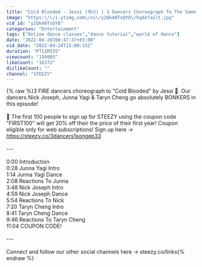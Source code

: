 ```yaml
---
title: "Cold Blooded - Jessi (제시) | 3 Dancers Choreograph To The Same Song"
image: "https:\/\/i.ytimg.com\/vi\/y2Qk48TvQY8\/hqdefault.jpg"
vid_id: "y2Qk48TvQY8"
categories: "Entertainment"
tags: ["Online dance classes","dance tutorial","world of dance"]
date: "2022-04-26T08:47:37+03:00"
vid_date: "2022-04-24T15:00:15Z"
duration: "PT11M33S"
viewcount: "156005"
likeCount: "16372"
dislikeCount: ""
channel: "STEEZY"
---
```

{% raw %}3 FIRE dancers choreograph to &quot;Cold Blooded&quot; by Jessi 🥶. Our dancers Nick Joseph, Junna Yagi &amp; Taryn Cheng go absolutely BONKERS in this episode!<br /><br />🚨 The first 100 people to sign up for STEEZY using the coupon code &quot;FIRST100&quot;  will get 20% off their the price of their first year! Coupon eligible only for web subscriptions! Sign up here → <a rel="nofollow" target="blank" href="https://steezy.co/3dancers1songep33">https://steezy.co/3dancers1songep33</a><br /><br />---<br /><br />0:00 Introduction<br />0:28 Junna Yagi Intro<br />1:14 Junna Yagi Dance<br />2:08 Reactions To Junna<br />3:48 Nick Joseph Intro<br />4:59 Nick Joseph Dance<br />5:54 Reactions To Nick<br />7:20 Taryn Cheng Intro<br />8:41 Taryn Cheng Dance<br />9:46 Reactions To Taryn Cheng<br />11:04 COUPON CODE!<br /><br />---<br /><br />Connect and follow our other social channels here → steezy.co/links{% endraw %}
